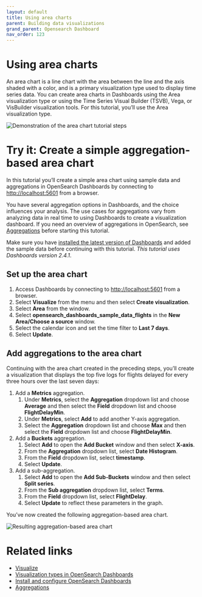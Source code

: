 ```yaml
---
layout: default
title: Using area charts
parent: Building data visualizations
grand_parent: Opensearch Dashboard
nav_order: 123
---
```


# Using area charts

An area chart is a line chart with the area between the line and the axis shaded with a color, and is a primary visualization type used to display time series data. You can create area charts in Dashboards using the Area visualization type or using the Time Series Visual Builder (TSVB), Vega, or VisBuilder visualization tools. For this tutorial, you’ll use the Area visualization type.

![Demonstration of the area chart tutorial steps]({{site.baseurl}}/images/using-area-charts/area-tutorial.gif)

# Try it: Create a simple aggregation-based area chart

In this tutorial you’ll create a simple area chart using sample data and aggregations in OpenSearch Dashboards by connecting to  [http://localhost:5601](http://localhost:5601/)  from a browser.

You have several aggregation options in Dashboards, and the choice influences your analysis. The use cases for aggregations vary from analyzing data in real time to using Dashboards to create a visualization dashboard. If you need an overview of aggregations in OpenSearch, see  [Aggregations](https://opensearch.org/docs/latest/opensearch/aggregations/)  before starting this tutorial.

Make sure you have  [installed the latest version of Dashboards](https://opensearch.org/docs/latest/install-and-configure/install-dashboards/index/)  and added the sample data before continuing with this tutorial.  _This tutorial uses Dashboards version 2.4.1_.

## Set up the area chart[](https://opensearch.org/docs/latest/dashboards/visualize/area/#set-up-the-area-chart)

1.  Access Dashboards by connecting to  [http://localhost:5601](http://localhost:5601/)  from a browser.
2.  Select  **Visualize**  from the menu and then select  **Create visualization**.
3.  Select  **Area**  from the window.
4.  Select  **opensearch_dashboards_sample_data_flights**  in the  **New Area/Choose a source**  window.
5.  Select the calendar icon and set the time filter to  **Last 7 days**.
6.  Select  **Update**.

## Add aggregations to the area chart[](https://opensearch.org/docs/latest/dashboards/visualize/area/#add-aggregations-to-the-area-chart)

Continuing with the area chart created in the preceding steps, you’ll create a visualization that displays the top five logs for flights delayed for every three hours over the last seven days:

1.  Add a  **Metrics**  aggregation.
    1.  Under  **Metrics**, select the  **Aggregation**  dropdown list and choose  **Average**  and then select the  **Field**  dropdown list and choose  **FlightDelayMin**.
    2.  Under  **Metrics**, select  **Add**  to add another Y-axis aggregation.
    3.  Select the  **Aggregation**  dropdown list and choose  **Max**  and then select the  **Field**  dropdown list and choose  **FlightDelayMin**.
2.  Add a  **Buckets**  aggregation.
    1.  Select  **Add**  to open the  **Add Bucket**  window and then select  **X-axis**.
    2.  From the  **Aggregation**  dropdown list, select  **Date Histogram**.
    3.  From the  **Field**  dropdown list, select  **timestamp**.
    4.  Select  **Update**.
3.  Add a sub-aggregation.
    1.  Select  **Add**  to open the  **Add Sub-Buckets**  window and then select  **Split series**.
    2.  From the  **Sub aggregation**  dropdown list, select  **Terms**.
    3.  From the  **Field**  dropdown list, select  **FlightDelay**.
    4.  Select  **Update**  to reflect these parameters in the graph.

You’ve now created the following aggregation-based area chart.

![Resulting aggregation-based area chart]({{site.baseurl}}/images/using-area-charts/area-aggregation-tutorial.png)

# Related links

-   [Visualize](https://opensearch.org/docs/latest/dashboards/visualize/viz-index/)
-   [Visualization types in OpenSearch Dashboards](https://opensearch.org/docs/latest/dashboards/visualize/viz-index/)
-   [Install and configure OpenSearch Dashboards](https://opensearch.org/docs/latest/install-and-configure/install-dashboards/index/)
-   [Aggregations](https://opensearch.org/docs/latest/opensearch/aggregations/)

